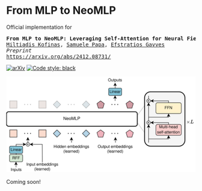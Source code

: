 # From MLP to NeoMLP

Official implementation for
<pre>
<b>From MLP to NeoMLP: Leveraging Self-Attention for Neural Fields</b>
<a href="https://mkofinas.github.io/">Miltiadis Kofinas</a>, <a href="https://samuelepapa.github.io/">Samuele Papa</a>, <a href="https://egavves.com/">Efstratios Gavves</a>
<em>Preprint</em>
<a href="https://arxiv.org/abs/2412.08731">https://arxiv.org/abs/2412.08731/</a>
</pre>

[![arXiv](https://img.shields.io/badge/arXiv-2412.08731-b31b1b.svg?logo=arxiv)](https://arxiv.org/abs/2412.08731)
<a href="https://github.com/psf/black"><img alt="Code style: black" src="https://img.shields.io/badge/code%20style-black-000000.svg"></a>

<picture>
  <source media="(prefers-color-scheme: dark)" srcset="assets/neomlp.png">
  <source media="(prefers-color-scheme: light)" srcset="assets/neomlp.png.png">
  <img alt="NeoMLP" src="assets/neomlp.png">
</picture>


Coming soon!

